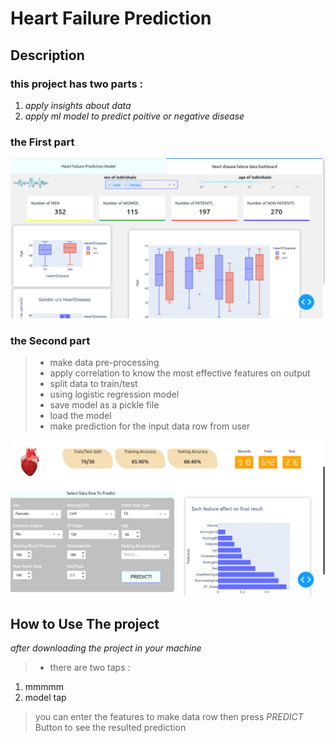# Heart Failure Prediction

## Description
### this project has two parts :
1. *apply insights about data* 
2. *apply ml model to predict poitive or negative disease*

### the First part 

  
 
![alt text](https://github.com/shimaaAHMED02/HeartFailure-Dashboard/blob/master/assets/dashh.jpeg?raw=true)

### the Second part
> * make data pre-processing
> * apply correlation to know the most effective features on output
> * split data to train/test
> * using logistic regression model
> * save model as a pickle file
> * load the model 
> * make prediction for the input data row from user
 
![alt text](https://github.com/shimaaAHMED02/HeartFailure-Dashboard/blob/master/assets/model.jpeg?raw=true)
<!-- ![Screenshot](screenshot.png) -->

## How to Use The project
*after downloading the project in your machine* 
>* there are two taps :
1. mmmmm
2. model tap 
  >you can enter the features to make data row then press *PREDICT* Button to see the resulted prediction 
